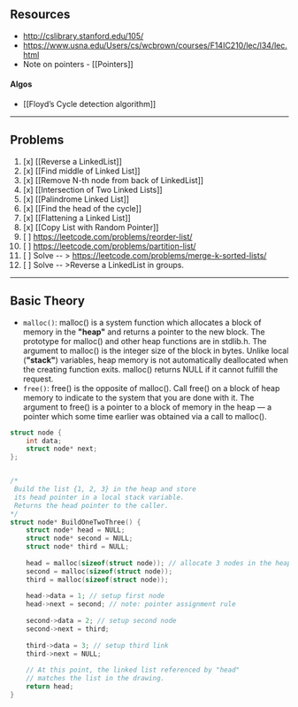 ## Resources

- http://cslibrary.stanford.edu/105/
- https://www.usna.edu/Users/cs/wcbrown/courses/F14IC210/lec/l34/lec.html
- Note on pointers - [[Pointers]]

#### Algos
- [[Floyd’s Cycle detection algorithm]]

---

## Problems

1. [x] [[Reverse a LinkedList]]
2. [x] [[Find middle of Linked List]] 
3. [x] [[Remove N-th node from back of LinkedList]]
4. [x] [[Intersection of Two Linked Lists]]
5. [x] [[Palindrome Linked List]]
6. [x] [[Find the head of the cycle]]
7. [x] [[Flattening a Linked List]]
8. [x] [[Copy List with Random Pointer]]
9. [ ] https://leetcode.com/problems/reorder-list/
10. [ ]  https://leetcode.com/problems/partition-list/
11. [ ] Solve -- > https://leetcode.com/problems/merge-k-sorted-lists/
12. [ ] Solve -- >Reverse a LinkedList in groups.




---

## Basic Theory

- `malloc()`: malloc() is a system function which allocates a block of memory in the **"heap"** and returns a pointer to the new block. The prototype for malloc() and other heap functions are in stdlib.h. The argument to malloc() is the integer size of the block in bytes. Unlike local (**"stack"**) variables, heap memory is not automatically deallocated when the creating function exits. malloc() returns NULL if it cannot fulfill the request.
- `free()`: free() is the opposite of malloc(). Call free() on a block of heap memory to indicate to the system that you are done with it. The argument to free() is a pointer to a block of memory in the heap — a pointer which some time earlier was obtained via a call to malloc().

``` cpp
struct node {
	int data;
	struct node* next;
};


/*
 Build the list {1, 2, 3} in the heap and store
 its head pointer in a local stack variable.
 Returns the head pointer to the caller.
*/
struct node* BuildOneTwoThree() {
	struct node* head = NULL;
	struct node* second = NULL;
	struct node* third = NULL;
	
	head = malloc(sizeof(struct node)); // allocate 3 nodes in the heap
	second = malloc(sizeof(struct node));
	third = malloc(sizeof(struct node));
	
	head->data = 1; // setup first node
	head->next = second; // note: pointer assignment rule
	
	second->data = 2; // setup second node
	second->next = third;
	
	third->data = 3; // setup third link
	third->next = NULL;
	
	// At this point, the linked list referenced by "head"
	// matches the list in the drawing.
	return head;
}

```
